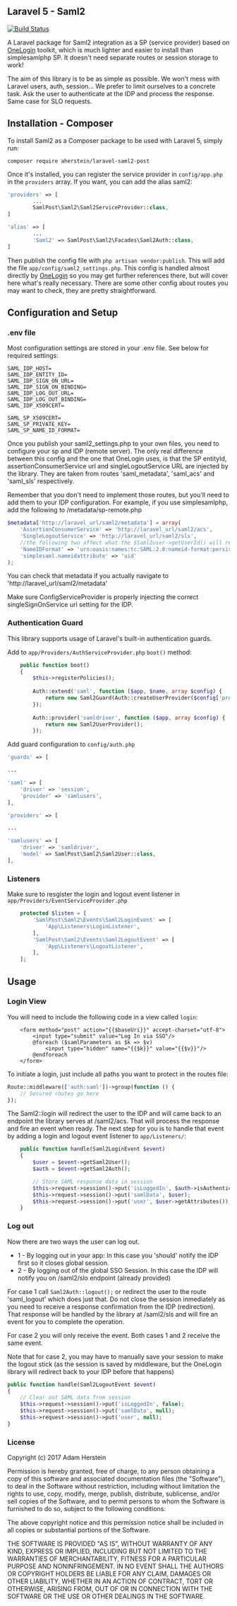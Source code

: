 ## Laravel 5 - Saml2

[![Build Status](https://travis-ci.org/SamlPost/laravel-saml2.svg)](https://travis-ci.org/SamlPost/laravel-saml2)

A Laravel package for Saml2 integration as a SP (service provider) based on  [OneLogin](https://github.com/onelogin/php-saml) toolkit, which is much lighter and easier to install than simplesamlphp SP. It doesn't need separate routes or session storage to work!

The aim of this library is to be as simple as possible. We won't mess with Laravel users, auth, session...  We prefer to limit ourselves to a concrete task. Ask the user to authenticate at the IDP and process the response. Same case for SLO requests.


## Installation - Composer

To install Saml2 as a Composer package to be used with Laravel 5, simply run:

```
composer require aherstein/laravel-saml2-post
```

Once it's installed, you can register the service provider in `config/app.php` in the `providers` array. If you want, you can add the alias saml2:

```php
'providers' => [
        ...
    	SamlPost\Saml2\Saml2ServiceProvider::class,
]

'alias' => [
        ...
        'Saml2' => SamlPost\Saml2\Facades\Saml2Auth::class,
]
```

Then publish the config file with `php artisan vendor:publish`. This will add the file `app/config/saml2_settings.php`. This config is handled almost directly by  [OneLogin](https://github.com/onelogin/php-saml) so you may get further references there, but will cover here what's really necessary. There are some other config about routes you may want to check, they are pretty straightforward.

## Configuration and Setup

### .env file
Most configuration settings are stored in your .env file. See below for required settings:
```
SAML_IDP_HOST=
SAML_IDP_ENTITY_ID=
SAML_IDP_SIGN_ON_URL=
SAML_IDP_SIGN_ON_BINDING=
SAML_IDP_LOG_OUT_URL=
SAML_IDP_LOG_OUT_BINDING=
SAML_IDP_X509CERT=

SAML_SP_X509CERT=
SAML_SP_PRIVATE_KEY=
SAML_SP_NAME_ID_FORMAT=
```

Once you publish your saml2_settings.php to your own files, you need to configure your sp and IDP (remote server). The only real difference between this config and the one that OneLogin uses, is that the SP entityId, assertionConsumerService url and singleLogoutService URL are injected by the library. They are taken from routes 'saml_metadata', 'saml_acs' and 'saml_sls' respectively.

Remember that you don't need to implement those routes, but you'll need to add them to your IDP configuration. For example, if you use simplesamlphp, add the following to /metadata/sp-remote.php

```php
$metadata['http://laravel_url/saml2/metadata'] = array(
    'AssertionConsumerService' => 'http://laravel_url/saml2/acs',
    'SingleLogoutService' => 'http://laravel_url/saml2/sls',
    //the following two affect what the $Saml2user->getUserId() will return
    'NameIDFormat' => 'urn:oasis:names:tc:SAML:2.0:nameid-format:persistent',
    'simplesaml.nameidattribute' => 'uid' 
);
```
You can check that metadata if you actually navigate to 'http://laravel_url/saml2/metadata'

Make sure ConfigServiceProvider is properly injecting the correct singleSignOnService url setting for the IDP.

### Authentication Guard

This library supports usage of Laravel's built-in authentication guards.

Add to `app/Providers/AuthServiceProvider.php` `boot()` method:

```php
    public function boot()
    {
        $this->registerPolicies();
        
        Auth::extend('saml', function ($app, $name, array $config) {
            return new Saml2Guard(Auth::createUserProvider($config['provider']));
        });
        
        Auth::provider('samldriver', function ($app, array $config) {
            return new Saml2UserProvider();
        });
```

Add guard configuration to `config/auth.php`

```php
'guards' => [

...

'saml' => [
    'driver' => 'session',
    'provider' => 'samlusers',
],

'providers' => [

...

'samlusers' => [
    'driver' => 'samldriver',
    'model' => SamlPost\Saml2\Saml2User::class,
],
```

### Listeners
Make sure to resgister the login and logout event listener in `app/Providers/EventServiceProvider.php`

```php
    protected $listen = [
        'SamlPost\Saml2\Events\Saml2LoginEvent' => [
            'App\Listeners\LoginListener',
        ],
        'SamlPost\Saml2\Events\Saml2LogoutEvent' => [
            'App\Listeners\LogoutListener',
        ],
    ];
```

## Usage

### Login View

You will need to include the following code in a view called `login`:
```blade
    <form method="post" action="{{$baseUri}}" accept-charset="utf-8">
        <input type="submit" value="Log In via SSO"/>
        @foreach ($samlParameters as $k => $v)
            <input type="hidden" name="{{$k}}" value="{{$v}}"/>
        @endforeach
    </form>
```

To initiate a login, just include all paths you want to protect in the routes file:

```php
Route::middleware(['auth:saml'])->group(function () {
    // Secured routes go here
});
```

The Saml2::login will redirect the user to the IDP and will came back to an endpoint the library serves at /saml2/acs. That will process the response and fire an event when ready. The next step for you is to handle that event by adding a login and logout event listener to `app/Listeners/`:
```php
    public function handle(Saml2LoginEvent $event)
    {
        $user = $event->getSaml2User();
        $auth = $event->getSaml2Auth();

        // Store SAML response data in session
        $this->request->session()->put('isLoggedIn', $auth->isAuthenticated());
        $this->request->session()->put('samlData', $user);
        $this->request->session()->put('user', $user->getAttributes());
    }
```

### Log out
Now there are two ways the user can log out.
 + 1 - By logging out in your app: In this case you 'should' notify the IDP first so it closes global session.
 + 2 - By logging out of the global SSO Session. In this case the IDP will notify you on /saml2/slo endpoint (already provided)

For case 1 call `Saml2Auth::logout();` or redirect the user to the route 'saml_logout' which does just that. Do not close the session inmediately as you need to receive a response confirmation from the IDP (redirection). That response will be handled by the library at /saml2/sls and will fire an event for you to complete the operation.

For case 2 you will only receive the event. Both cases 1 and 2 receive the same event. 

Note that for case 2, you may have to manually save your session to make the logout stick (as the session is saved by middleware, but the OneLogin library will redirect back to your IDP before that happens)

```php
public function handle(Saml2LogoutEvent $event)
{
    // Clear out SAML data from session
    $this->request->session()->put('isLoggedIn', false);
    $this->request->session()->put('samlData', null);
    $this->request->session()->put('user', null);
}
```


### License
Copyright (c) 2017 Adam Herstein

Permission is hereby granted, free of charge, to any person obtaining a copy
of this software and associated documentation files (the "Software"), to deal
in the Software without restriction, including without limitation the rights
to use, copy, modify, merge, publish, distribute, sublicense, and/or sell
copies of the Software, and to permit persons to whom the Software is
furnished to do so, subject to the following conditions:

The above copyright notice and this permission notice shall be included in all
copies or substantial portions of the Software.

THE SOFTWARE IS PROVIDED "AS IS", WITHOUT WARRANTY OF ANY KIND, EXPRESS OR
IMPLIED, INCLUDING BUT NOT LIMITED TO THE WARRANTIES OF MERCHANTABILITY,
FITNESS FOR A PARTICULAR PURPOSE AND NONINFRINGEMENT. IN NO EVENT SHALL THE
AUTHORS OR COPYRIGHT HOLDERS BE LIABLE FOR ANY CLAIM, DAMAGES OR OTHER
LIABILITY, WHETHER IN AN ACTION OF CONTRACT, TORT OR OTHERWISE, ARISING FROM,
OUT OF OR IN CONNECTION WITH THE SOFTWARE OR THE USE OR OTHER DEALINGS IN THE
SOFTWARE.
